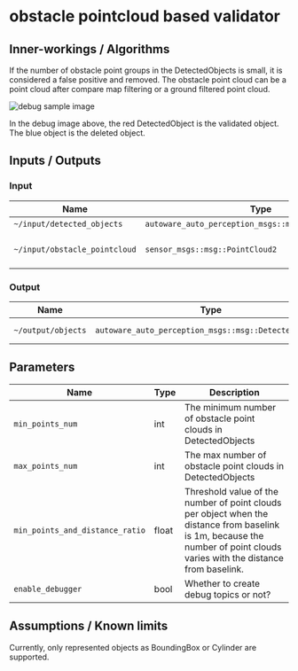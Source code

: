 # obstacle pointcloud based validator

## Inner-workings / Algorithms

If the number of obstacle point groups in the DetectedObjects is small, it is considered a false positive and removed.
The obstacle point cloud can be a point cloud after compare map filtering or a ground filtered point cloud.

![debug sample image](image/obstacle_pointcloud_based_validator/debug_image.gif)

In the debug image above, the red DetectedObject is the validated object. The blue object is the deleted object.

## Inputs / Outputs

### Input

| Name                          | Type                                                  | Description                             |
| ----------------------------- | ----------------------------------------------------- | --------------------------------------- |
| `~/input/detected_objects`    | `autoware_auto_perception_msgs::msg::DetectedObjects` | DetectedObjects                         |
| `~/input/obstacle_pointcloud` | `sensor_msgs::msg::PointCloud2`                       | Obstacle point cloud of dynamic objects |

### Output

| Name               | Type                                                  | Description               |
| ------------------ | ----------------------------------------------------- | ------------------------- |
| `~/output/objects` | `autoware_auto_perception_msgs::msg::DetectedObjects` | validated DetectedObjects |

## Parameters

| Name                            | Type  | Description                                                                                                                                                                |
| ------------------------------- | ----- | -------------------------------------------------------------------------------------------------------------------------------------------------------------------------- |
| `min_points_num`                | int   | The minimum number of obstacle point clouds in DetectedObjects                                                                                                             |
| `max_points_num`                | int   | The max number of obstacle point clouds in DetectedObjects                                                                                                                 |
| `min_points_and_distance_ratio` | float | Threshold value of the number of point clouds per object when the distance from baselink is 1m, because the number of point clouds varies with the distance from baselink. |
| `enable_debugger`               | bool  | Whether to create debug topics or not?                                                                                                                                     |

## Assumptions / Known limits

Currently, only represented objects as BoundingBox or Cylinder are supported.
